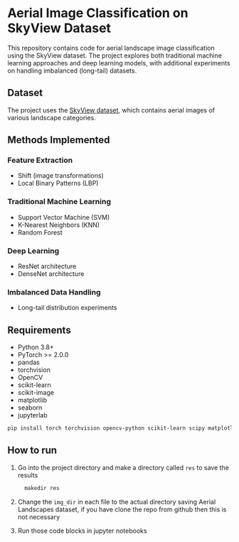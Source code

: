 # Aerial Image Classification on SkyView Dataset

This repository contains code for aerial landscape image classification using the SkyView dataset. The project explores both traditional machine learning approaches and deep learning models, with additional experiments on handling imbalanced (long-tail) datasets.

## Dataset

The project uses the [SkyView dataset](https://www.kaggle.com/datasets/ankit1743/skyview-an-aerial-landscape-dataset), which contains aerial images of various landscape categories. 

## Methods Implemented

### Feature Extraction
- Shift (image transformations)
- Local Binary Patterns (LBP)

### Traditional Machine Learning
- Support Vector Machine (SVM)
- K-Nearest Neighbors (KNN)
- Random Forest

### Deep Learning
- ResNet architecture
- DenseNet architecture

### Imbalanced Data Handling
- Long-tail distribution experiments

## Requirements

- Python 3.8+
- PyTorch >= 2.0.0
- pandas
- torchvision
- OpenCV
- scikit-learn
- scikit-image
- matplotlib
- seaborn
- jupyterlab

```bash
pip install torch torchvision opencv-python scikit-learn scipy matplotlib seaborn numpy scikit-image jupyterlab
```

## How to run 

1. Go into the project directory and make a directory called `res` to save the results
   
    ```bash
      makedir res
    ```

2. Change the `img_dir` in each file to the actual directory saving Aerial Landscapes dataset, if you have clone the repo from github then this is not necessary

3. Run those code blocks in jupyter notebooks
